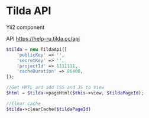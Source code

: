 # Tilda API

Yii2 component

API https://help-ru.tilda.cc/api

```php
$tilda = new TildaApi([
    'publicKey' => '',
    'secretKey' => '',
    'projectId' => 1111111,
    'cacheDuration' => 86400,
]);

//Get HMTL and add CSS and JS to View
$html = $tilda->pageHtml($this->view, $tildaPageId);

//Clear cache
$tilda->clearCache($tildaPageId)
```